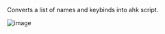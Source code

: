 Converts a list of names and keybinds into ahk script.

![image](https://github.com/user-attachments/assets/88203316-cdb0-42b3-b033-2ee166a30c5c)
